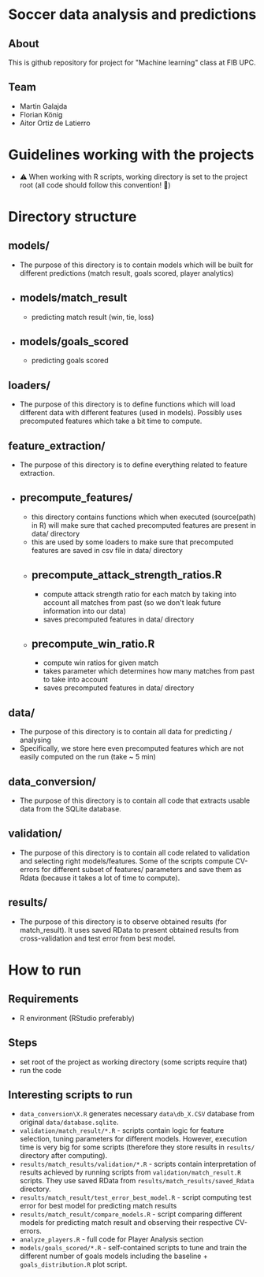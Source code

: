 # Soccer data analysis and predictions

## About
This is github repository for project for "Machine learning" class at FIB UPC.

## Team
- Martin Galajda
- Florian König
- Aitor Ortiz de Latierro

# Guidelines working with the projects
- ⚠️ When working with R scripts, working directory is set to the project root (all code should follow this convention! 🙏)

# Directory structure

## models/
- The purpose of this directory is to contain models which will be built for different predictions (match result, goals scored, player analytics)

- ## models/match_result
  - predicting match result (win, tie, loss)
- ## models/goals_scored
  - predicting goals scored

## loaders/
- The purpose of this directory is to define functions which will load different data with different features (used in models). Possibly uses precomputed features which take a bit time to compute.

## feature_extraction/
- The purpose of this directory is to define everything related to feature extraction.
- ## precompute_features/
  - this directory contains functions which when executed (source(path) in R) will make sure that cached precomputed features are present in data/ directory
  - this are used by some loaders to make sure that precomputed features are saved in csv file in data/ directory
  - ## precompute_attack_strength_ratios.R
    - compute attack strength ratio for each match by taking into account all matches from past (so we don't leak future information into our data)
    - saves precomputed features in data/ directory
  - ## precompute_win_ratio.R
    - compute win ratios for given match
    - takes parameter which determines how many matches from past to take into account
    - saves precomputed features in data/ directory

## data/
- The purpose of this directory is to contain all data for predicting / analysing
- Specifically, we store here even precomputed features which are not easily computed on the run (take ~ 5 min)

## data_conversion/
- The purpose of this directory is to contain all code that extracts usable data from the SQLite database.

## validation/
- The purpose of this directory is to contain all code related to validation and selecting right models/features. Some of the scripts compute CV-errors for different subset of features/ parameters and save them as Rdata (because it takes a lot of time to compute).

## results/
- The purpose of this directory is to observe obtained results (for match_result). It uses saved RData to present obtained results from cross-validation and test error from best model.

# How to run

## Requirements
- R environment (RStudio preferably)

## Steps
- set root of the project as working directory (some scripts require that)
- run the code

## Interesting scripts to run
- `data_conversion\X.R` generates necessary `data\db_X.CSV` database from original `data/database.sqlite`.
- `validation/match_result/*.R` - scripts contain logic for feature selection, tuning parameters for different models. However, execution time is very big for some scripts (therefore they store results in `results/` directory after computing).
- `results/match_results/validation/*.R` - scripts contain interpretation of results achieved by running scripts from `validation/match_result.R` scripts. They use saved RData from `results/match_results/saved_Rdata` directory.
- `results/match_result/test_error_best_model.R` - script computing test error for best model for predicting match results
- `results/match_result/compare_models.R` - script comparing different models for predicting match result and observing their respective CV-errors.
- `analyze_players.R` - full code for Player Analysis section
- `models/goals_scored/*.R` - self-contained scripts to tune and train the different number of goals models including the baseline + `goals_distribution.R` plot script.
